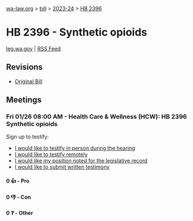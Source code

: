 [wa-law.org](/) > [bill](/bill/) > [2023-24](/bill/2023-24/) > [HB 2396](/bill/2023-24/hb/2396/)

# HB 2396 - Synthetic opioids
[leg.wa.gov](https://app.leg.wa.gov/billsummary?BillNumber=2396&Year=2023&Initiative=false) | [RSS Feed](./rss.xml)

## Revisions
* [Original Bill](1/)

## Meetings
### Fri 01/26 08:00 AM - Health Care & Wellness (HCW): HB 2396 Synthetic opioids
Sign up to testify:
* [I would like to testify in person during the hearing](https://app.leg.wa.gov/csi/Testifier/Add?chamber=House&mId=31706&aId=157715&caId=23601&tId=1)
* [I would like to testify remotely](https://app.leg.wa.gov/csi/Testifier/Add?chamber=House&mId=31706&aId=157715&caId=23601&tId=2)
* [I would like my position noted for the legislative record](https://app.leg.wa.gov/csi/Testifier/Add?chamber=House&mId=31706&aId=157715&caId=23601&tId=3)
* [I would like to submit written testimony](https://app.leg.wa.gov/csi/Testifier/Add?chamber=House&mId=31706&aId=157715&caId=23601&tId=4)

#### 0 👍 - Pro

#### 0 👎 - Con

#### 0 ❓ - Other
